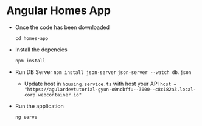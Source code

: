 # Angular Homes App
- Once the code has been downloaded

  `cd homes-app`

- Install the depencies

  `npm install`

- Run DB Server
  `npm install json-server`
  `json-server --watch db.json`

  - Update host in `housing.service.ts` with host your API
    `host = "https://agulardevtutorial-gyun-o0ncbffu--3000--c8c182a3.local-corp.webcontainer.io"`

- Run the application 

  `ng serve`
